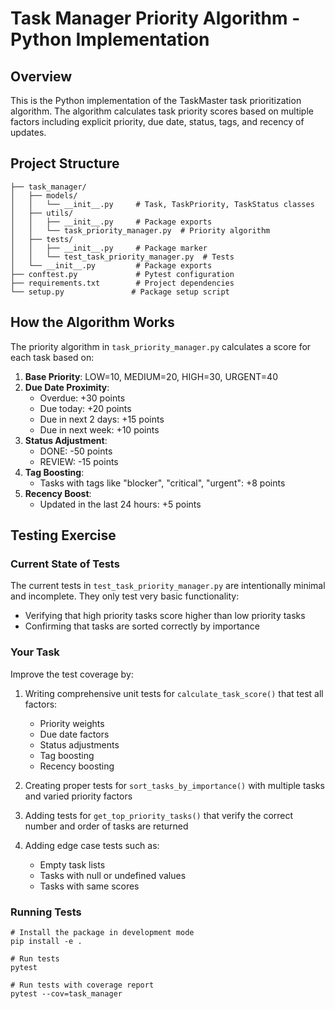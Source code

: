# Task Manager Priority Algorithm - Python Implementation

## Overview
This is the Python implementation of the TaskMaster task prioritization algorithm. The algorithm calculates task priority scores based on multiple factors including explicit priority, due date, status, tags, and recency of updates.

## Project Structure
```
├── task_manager/
│   ├── models/
│   │   └── __init__.py     # Task, TaskPriority, TaskStatus classes
│   ├── utils/
│   │   ├── __init__.py     # Package exports
│   │   └── task_priority_manager.py  # Priority algorithm
│   ├── tests/
│   │   ├── __init__.py     # Package marker
│   │   └── test_task_priority_manager.py  # Tests
│   └── __init__.py         # Package exports
├── conftest.py             # Pytest configuration
├── requirements.txt        # Project dependencies
└── setup.py               # Package setup script
```

## How the Algorithm Works
The priority algorithm in `task_priority_manager.py` calculates a score for each task based on:

1. **Base Priority**: LOW=10, MEDIUM=20, HIGH=30, URGENT=40
2. **Due Date Proximity**: 
   - Overdue: +30 points
   - Due today: +20 points
   - Due in next 2 days: +15 points
   - Due in next week: +10 points
3. **Status Adjustment**:
   - DONE: -50 points
   - REVIEW: -15 points
4. **Tag Boosting**:
   - Tasks with tags like "blocker", "critical", "urgent": +8 points
5. **Recency Boost**:
   - Updated in the last 24 hours: +5 points

## Testing Exercise

### Current State of Tests
The current tests in `test_task_priority_manager.py` are intentionally minimal and incomplete. They only test very basic functionality:

- Verifying that high priority tasks score higher than low priority tasks
- Confirming that tasks are sorted correctly by importance

### Your Task
Improve the test coverage by:

1. Writing comprehensive unit tests for `calculate_task_score()` that test all factors:
   - Priority weights
   - Due date factors
   - Status adjustments
   - Tag boosting
   - Recency boosting

2. Creating proper tests for `sort_tasks_by_importance()` with multiple tasks and varied priority factors

3. Adding tests for `get_top_priority_tasks()` that verify the correct number and order of tasks are returned

4. Adding edge case tests such as:
   - Empty task lists
   - Tasks with null or undefined values 
   - Tasks with same scores

### Running Tests
```
# Install the package in development mode
pip install -e .

# Run tests
pytest

# Run tests with coverage report
pytest --cov=task_manager
```